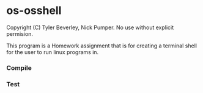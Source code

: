 # os-osshell

Copyright (C) Tyler Beverley, Nick Pumper. 
No use without explicit permision.  

This program is a Homework assignment that is for creating a terminal shell for the user to run linux programs in.

### Compile 


### Test 
